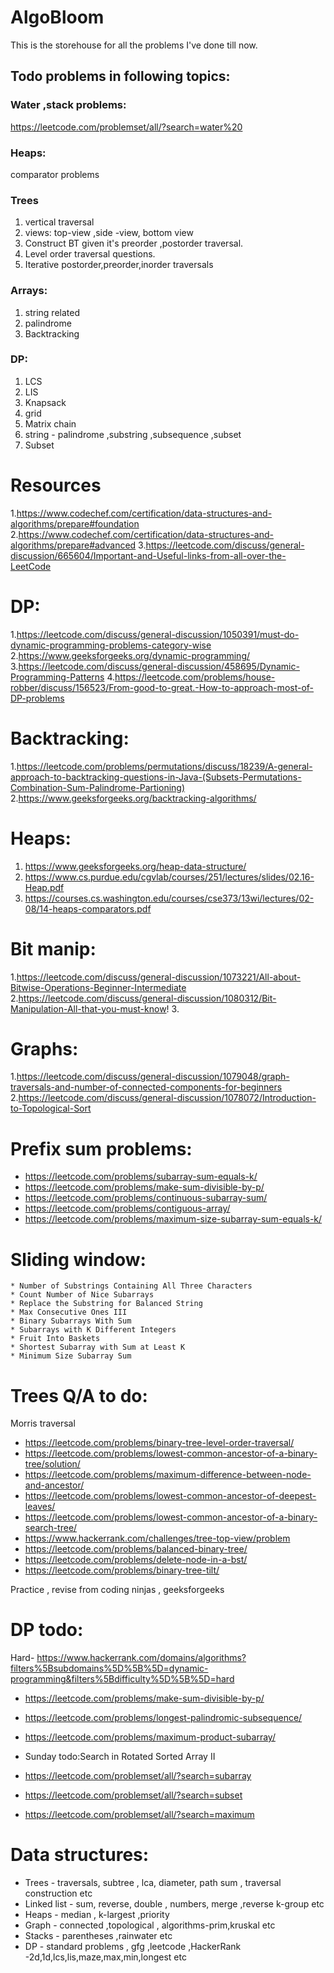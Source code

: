 # AlgoBloom

This is the storehouse for all the problems I've done till now.

## Todo problems in following topics:
### Water ,stack problems:
https://leetcode.com/problemset/all/?search=water%20
### Heaps:
comparator problems

### Trees

1. vertical traversal
2. views: top-view ,side -view, bottom view
3. Construct BT given it's preorder ,postorder traversal.
4. Level order traversal questions.
5. Iterative postorder,preorder,inorder traversals

### Arrays:
1. string related
2. palindrome
3. Backtracking

### DP:
1. LCS
2. LIS
3. Knapsack
4. grid
5. Matrix chain
6. string - palindrome ,substring ,subsequence ,subset
7. Subset 

# Resources
1.https://www.codechef.com/certification/data-structures-and-algorithms/prepare#foundation
2.https://www.codechef.com/certification/data-structures-and-algorithms/prepare#advanced
3.https://leetcode.com/discuss/general-discussion/665604/Important-and-Useful-links-from-all-over-the-LeetCode
# DP:
 1.https://leetcode.com/discuss/general-discussion/1050391/must-do-dynamic-programming-problems-category-wise
 2.https://www.geeksforgeeks.org/dynamic-programming/
 3.https://leetcode.com/discuss/general-discussion/458695/Dynamic-Programming-Patterns
 4.https://leetcode.com/problems/house-robber/discuss/156523/From-good-to-great.-How-to-approach-most-of-DP-problems
# Backtracking:
 1.https://leetcode.com/problems/permutations/discuss/18239/A-general-approach-to-backtracking-questions-in-Java-(Subsets-Permutations-Combination-Sum-Palindrome-Partioning)          
 2.https://www.geeksforgeeks.org/backtracking-algorithms/
 
# Heaps:
1. https://www.geeksforgeeks.org/heap-data-structure/
2. https://www.cs.purdue.edu/cgvlab/courses/251/lectures/slides/02.16-Heap.pdf
3. https://courses.cs.washington.edu/courses/cse373/13wi/lectures/02-08/14-heaps-comparators.pdf
# Bit manip:
1.https://leetcode.com/discuss/general-discussion/1073221/All-about-Bitwise-Operations-Beginner-Intermediate
2.https://leetcode.com/discuss/general-discussion/1080312/Bit-Manipulation-All-that-you-must-know!
3.
# Graphs:
1.https://leetcode.com/discuss/general-discussion/1079048/graph-traversals-and-number-of-connected-components-for-beginners
2.https://leetcode.com/discuss/general-discussion/1078072/Introduction-to-Topological-Sort

# Prefix sum problems:
* https://leetcode.com/problems/subarray-sum-equals-k/
* https://leetcode.com/problems/make-sum-divisible-by-p/
* https://leetcode.com/problems/continuous-subarray-sum/
* https://leetcode.com/problems/contiguous-array/
* https://leetcode.com/problems/maximum-size-subarray-sum-equals-k/

# Sliding window:


    * Number of Substrings Containing All Three Characters
    * Count Number of Nice Subarrays
    * Replace the Substring for Balanced String
    * Max Consecutive Ones III
    * Binary Subarrays With Sum
    * Subarrays with K Different Integers
    * Fruit Into Baskets
    * Shortest Subarray with Sum at Least K
    * Minimum Size Subarray Sum
# Trees Q/A to do:


Morris traversal
* https://leetcode.com/problems/binary-tree-level-order-traversal/
* https://leetcode.com/problems/lowest-common-ancestor-of-a-binary-tree/solution/
* https://leetcode.com/problems/maximum-difference-between-node-and-ancestor/
* https://leetcode.com/problems/lowest-common-ancestor-of-deepest-leaves/
* https://leetcode.com/problems/lowest-common-ancestor-of-a-binary-search-tree/
* https://www.hackerrank.com/challenges/tree-top-view/problem
* https://leetcode.com/problems/balanced-binary-tree/
* https://leetcode.com/problems/delete-node-in-a-bst/
* https://leetcode.com/problems/binary-tree-tilt/

Practice , revise from coding ninjas , geeksforgeeks 



# DP todo:

Hard- https://www.hackerrank.com/domains/algorithms?filters%5Bsubdomains%5D%5B%5D=dynamic-programming&filters%5Bdifficulty%5D%5B%5D=hard

* https://leetcode.com/problems/make-sum-divisible-by-p/ 
* https://leetcode.com/problems/longest-palindromic-subsequence/
* https://leetcode.com/problems/maximum-product-subarray/
* Sunday todo:Search in Rotated Sorted Array II 


* https://leetcode.com/problemset/all/?search=subarray
* https://leetcode.com/problemset/all/?search=subset
* https://leetcode.com/problemset/all/?search=maximum


# Data structures:

* Trees - traversals, subtree , lca, diameter, path sum , traversal construction etc
* Linked list - sum, reverse, double , numbers, merge ,reverse k-group etc
* Heaps - median , k-largest ,priority
* Graph - connected ,topological , algorithms-prim,kruskal etc
* Stacks - parentheses ,rainwater etc
* DP - standard problems , gfg ,leetcode ,HackerRank -2d,1d,lcs,lis,maze,max,min,longest etc




